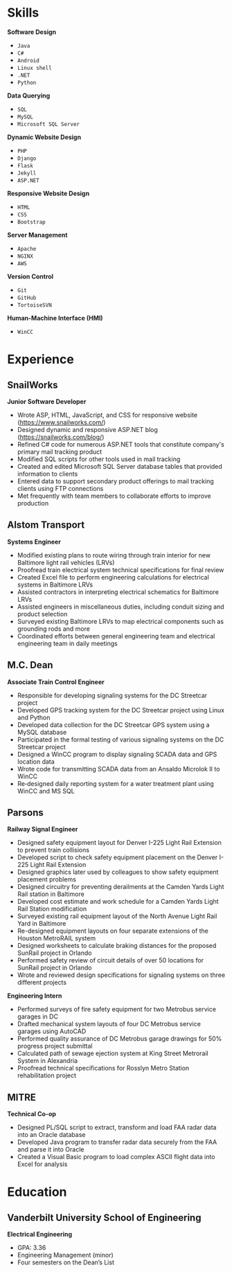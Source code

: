 # Skills

**Software Design**

- `Java`
- `C#`
- `Android`
- `Linux shell`
- `.NET`
- `Python`

**Data Querying**

- `SQL`
- `MySQL`
- `Microsoft SQL Server`

**Dynamic Website Design**

- `PHP`
- `Django`
- `Flask`
- `Jekyll`
- `ASP.NET`

**Responsive Website Design**

- `HTML`
- `CSS`
- `Bootstrap`

**Server Management**

- `Apache`
- `NGINX`
- `AWS`

**Version Control**

- `Git`
- `GitHub`
- `TortoiseSVN`

**Human-Machine Interface (HMI)**

- ``WinCC``

# Experience

## SnailWorks

**Junior Software Developer**

- Wrote ASP, HTML, JavaScript, and CSS for responsive website (https://www.snailworks.com/)
- Designed dynamic and responsive ASP.NET blog (https://snailworks.com/blog/)
- Refined C# code for numerous ASP.NET tools that constitute company's primary mail tracking product
- Modified SQL scripts for other tools used in mail tracking
- Created and edited Microsoft SQL Server database tables that provided information to clients
- Entered data to support secondary product offerings to mail tracking clients using FTP connections
- Met frequently with team members to collaborate efforts to improve production

## Alstom Transport

**Systems Engineer**

- Modified existing plans to route wiring through train interior for new Baltimore light rail vehicles (LRVs)
- Proofread train electrical system technical specifications for final review
- Created Excel file to perform engineering calculations for electrical systems in Baltimore LRVs
- Assisted contractors in interpreting electrical schematics for Baltimore LRVs
- Assisted engineers in miscellaneous duties, including conduit sizing and product selection
- Surveyed existing Baltimore LRVs to map electrical components such as grounding rods and more
- Coordinated efforts between general engineering team and electrical engineering team in daily meetings 

## M.C. Dean

**Associate Train Control Engineer**

- Responsible for developing signaling systems for the DC Streetcar project
- Developed GPS tracking system for the DC Streetcar project using Linux and Python
- Developed data collection for the DC Streetcar GPS system using a MySQL database
- Participated in the formal testing of various signaling systems on the DC Streetcar project
- Designed a WinCC program to display signaling SCADA data and GPS location data
- Wrote code for transmitting SCADA data from an Ansaldo Microlok II to WinCC
- Re‐designed daily reporting system for a water treatment plant using WinCC and MS SQL 

## Parsons

**Railway Signal Engineer**

- Designed safety equipment layout for Denver I-225 Light Rail Extension to prevent train collisions
- Developed script to check safety equipment placement on the Denver I-225 Light Rail Extension
- Designed graphics later used by colleagues to show safety equipment placement problems
- Designed circuitry for preventing derailments at the Camden Yards Light Rail station in Baltimore
- Developed cost estimate and work schedule for a Camden Yards Light Rail Station modification
- Surveyed existing rail equipment layout of the North Avenue Light Rail Yard in Baltimore
- Re-designed equipment layouts on four separate extensions of the Houston MetroRAIL system
- Designed worksheets to calculate braking distances for the proposed SunRail project in Orlando
- Performed safety review of circuit details of over 50 locations for SunRail project in Orlando
- Wrote and reviewed design specifications for signaling systems on three different projects 

**Engineering Intern**

- Performed surveys of fire safety equipment for two Metrobus service garages in DC
- Drafted mechanical system layouts of four DC Metrobus service garages using AutoCAD
- Performed quality assurance of DC Metrobus garage drawings for 50% progress project submittal
- Calculated path of sewage ejection system at King Street Metrorail System in Alexandria
- Proofread technical specifications for Rosslyn Metro Station rehabilitation project 

## MITRE

**Technical Co-op**

- Designed PL/SQL script to extract, transform and load FAA radar data into an Oracle database
- Developed Java program to transfer radar data securely from the FAA and parse it into Oracle
- Created a Visual Basic program to load complex ASCII flight data into Excel for analysis 

# Education

## Vanderbilt University School of Engineering

**Electrical Engineering**

- GPA: 3.36
- Engineering Management (minor)
- Four semesters on the Dean’s List
